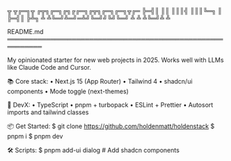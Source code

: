 
╦ ╦╔═╗╦  ╔╦╗╔═╗╔╗╔╔═╗╔╦╗╔═╗╔═╗╦╔═
╠═╣║ ║║   ║║║╣ ║║║╚═╗ ║ ╠═╣║  ╠╩╗
╩ ╩╚═╝╩═╝═╩╝╚═╝╝╚╝╚═╝ ╩ ╩ ╩╚═╝╩ ╩

README.md  
══════════════════════════════════════════════════════════

My opinionated starter for new web projects in 2025.
Works well with LLMs like Claude Code and Cursor.

📚 Core stack:
  • Next.js 15 (App Router)
  • Tailwind 4
  • shadcn/ui components
  • Mode toggle (next-themes)

🚀 DevX:
  • TypeScript
  • pnpm + turbopack
  • ESLint + Prettier
  • Autosort imports and tailwind classes

📦 Get Started:
  $ git clone https://github.com/holdenmatt/holdenstack
  $ pnpm i
  $ pnpm dev

🛠️  Scripts:
  $ pnpm add-ui dialog  # Add shadcn components
